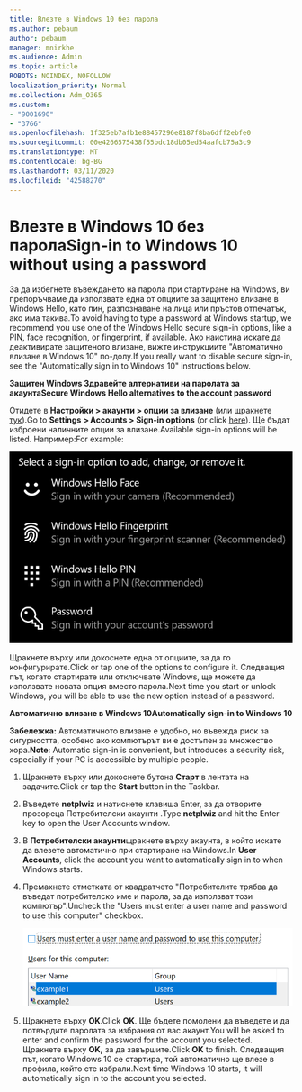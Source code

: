 ```yaml
---
title: Влезте в Windows 10 без парола
ms.author: pebaum
author: pebaum
manager: mnirkhe
ms.audience: Admin
ms.topic: article
ROBOTS: NOINDEX, NOFOLLOW
localization_priority: Normal
ms.collection: Adm_O365
ms.custom:
- "9001690"
- "3766"
ms.openlocfilehash: 1f325eb7afb1e88457296e8187f8ba6dff2ebfe0
ms.sourcegitcommit: 00e4266575438f55bdc18db05ed54aafcb75a3c9
ms.translationtype: MT
ms.contentlocale: bg-BG
ms.lasthandoff: 03/11/2020
ms.locfileid: "42588270"
---
```

# <a name="sign-in-to-windows-10-without-using-a-password"></a><span data-ttu-id="bf9b0-102">Влезте в Windows 10 без парола</span><span class="sxs-lookup"><span data-stu-id="bf9b0-102">Sign-in to Windows 10 without using a password</span></span>

<span data-ttu-id="bf9b0-103">За да избегнете въвеждането на парола при стартиране на Windows, ви препоръчваме да използвате една от опциите за защитено влизане в Windows Hello, като пин, разпознаване на лица или пръстов отпечатък, ако има такива.</span><span class="sxs-lookup"><span data-stu-id="bf9b0-103">To avoid having to type a password at Windows startup, we recommend you use one of the Windows Hello secure sign-in options, like a PIN, face recognition, or fingerprint, if available.</span></span> <span data-ttu-id="bf9b0-104">Ако наистина искате да деактивирате защитеното влизане, вижте инструкциите "Автоматично влизане в Windows 10" по-долу.</span><span class="sxs-lookup"><span data-stu-id="bf9b0-104">If you really want to disable secure sign-in, see the "Automatically sign in to Windows 10" instructions below.</span></span>

<span data-ttu-id="bf9b0-105">**Защитен Windows Здравейте алтернативи на паролата за акаунта**</span><span class="sxs-lookup"><span data-stu-id="bf9b0-105">**Secure Windows Hello alternatives to the account password**</span></span>

<span data-ttu-id="bf9b0-106">Отидете в **Настройки > акаунти > опции за влизане** (или щракнете [тук](ms-settings:signinoptions?activationSource=GetHelp)).</span><span class="sxs-lookup"><span data-stu-id="bf9b0-106">Go to **Settings  > Accounts > Sign-in options** (or click [here](ms-settings:signinoptions?activationSource=GetHelp)).</span></span> <span data-ttu-id="bf9b0-107">Ще бъдат изброени наличните опции за влизане.</span><span class="sxs-lookup"><span data-stu-id="bf9b0-107">Available sign-in options will be listed.</span></span> <span data-ttu-id="bf9b0-108">Например:</span><span class="sxs-lookup"><span data-stu-id="bf9b0-108">For example:</span></span>

![Опции за влизане.](media/sign-in-options.png)

<span data-ttu-id="bf9b0-110">Щракнете върху или докоснете една от опциите, за да го конфигурирате.</span><span class="sxs-lookup"><span data-stu-id="bf9b0-110">Click or tap one of the options to configure it.</span></span> <span data-ttu-id="bf9b0-111">Следващия път, когато стартирате или отключвате Windows, ще можете да използвате новата опция вместо парола.</span><span class="sxs-lookup"><span data-stu-id="bf9b0-111">Next time you start or unlock Windows, you will be able to use the new option instead of a password.</span></span> 

<span data-ttu-id="bf9b0-112">**Автоматично влизане в Windows 10**</span><span class="sxs-lookup"><span data-stu-id="bf9b0-112">**Automatically sign-in to Windows 10**</span></span>

<span data-ttu-id="bf9b0-113">**Забележка:** Автоматичното влизане е удобно, но въвежда риск за сигурността, особено ако компютърът ви е достъпен за множество хора.</span><span class="sxs-lookup"><span data-stu-id="bf9b0-113">**Note**: Automatic sign-in is convenient, but introduces a security risk, especially if your PC is accessible by multiple people.</span></span> 

1. <span data-ttu-id="bf9b0-114">Щракнете върху или докоснете бутона **Старт** в лентата на задачите.</span><span class="sxs-lookup"><span data-stu-id="bf9b0-114">Click or tap the **Start** button in the Taskbar.</span></span>

2. <span data-ttu-id="bf9b0-115">Въведете **netplwiz** и натиснете клавиша Enter, за да отворите прозореца Потребителски акаунти .</span><span class="sxs-lookup"><span data-stu-id="bf9b0-115">Type **netplwiz** and hit the Enter key to open the User Accounts window.</span></span>

3. <span data-ttu-id="bf9b0-116">В **Потребителски акаунти**щракнете върху акаунта, в който искате да влезете автоматично при стартиране на Windows.</span><span class="sxs-lookup"><span data-stu-id="bf9b0-116">In **User Accounts**, click the account you want to automatically sign in to when Windows starts.</span></span>

4. <span data-ttu-id="bf9b0-117">Премахнете отметката от квадратчето "Потребителите трябва да въведат потребителско име и парола, за да използват този компютър".</span><span class="sxs-lookup"><span data-stu-id="bf9b0-117">Uncheck the "Users must enter a user name and password to use this computer" checkbox.</span></span>

    ![Потребителите трябва да въведат потребителско име и парола опция.](media/users-must-enter-username.png)

5. <span data-ttu-id="bf9b0-119">Щракнете върху **OK**.</span><span class="sxs-lookup"><span data-stu-id="bf9b0-119">Click **OK**.</span></span> <span data-ttu-id="bf9b0-120">Ще бъдете помолени да въведете и да потвърдите паролата за избрания от вас акаунт.</span><span class="sxs-lookup"><span data-stu-id="bf9b0-120">You will be asked to enter and confirm the password for the account you selected.</span></span> <span data-ttu-id="bf9b0-121">Щракнете върху **OK,** за да завършите.</span><span class="sxs-lookup"><span data-stu-id="bf9b0-121">Click **OK** to finish.</span></span> <span data-ttu-id="bf9b0-122">Следващия път, когато Windows 10 се стартира, той автоматично ще влезе в профила, който сте избрали.</span><span class="sxs-lookup"><span data-stu-id="bf9b0-122">Next time Windows 10 starts, it will automatically sign in to the account you selected.</span></span>
